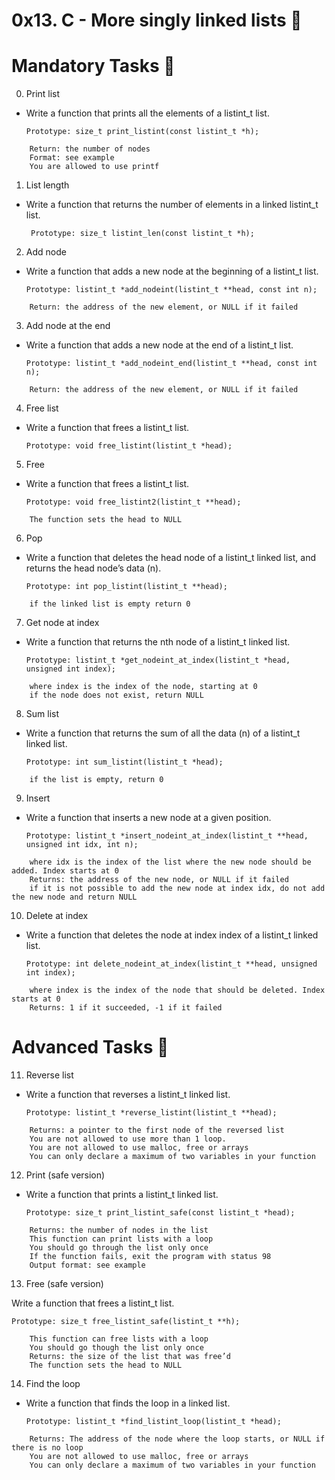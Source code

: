 # 0x13. C - More singly linked lists 📁


# Mandatory Tasks 📃


0. Print list

- Write a function that prints all the elements of a listint_t list.

   `Prototype: size_t print_listint(const listint_t *h);`

```
    Return: the number of nodes
    Format: see example
    You are allowed to use printf
```

1. List length

- Write a function that returns the number of elements in a linked listint_t list.

   ` Prototype: size_t listint_len(const listint_t *h);`

2. Add node

- Write a function that adds a new node at the beginning of a listint_t list.

   `Prototype: listint_t *add_nodeint(listint_t **head, const int n);`
    
```
    Return: the address of the new element, or NULL if it failed
```

3. Add node at the end

- Write a function that adds a new node at the end of a listint_t list.

   `Prototype: listint_t *add_nodeint_end(listint_t **head, const int n);`

```
    Return: the address of the new element, or NULL if it failed
```

4. Free list

- Write a function that frees a listint_t list.

   `Prototype: void free_listint(listint_t *head);`

5. Free

- Write a function that frees a listint_t list.

   `Prototype: void free_listint2(listint_t **head);`

```
    The function sets the head to NULL
```

6. Pop

- Write a function that deletes the head node of a listint_t linked list, and returns the head node’s data (n).

   `Prototype: int pop_listint(listint_t **head);`

```
    if the linked list is empty return 0
```

7. Get node at index

- Write a function that returns the nth node of a listint_t linked list.

   `Prototype: listint_t *get_nodeint_at_index(listint_t *head, unsigned int index);`

```
    where index is the index of the node, starting at 0
    if the node does not exist, return NULL
```

8. Sum list

- Write a function that returns the sum of all the data (n) of a listint_t linked list.

   `Prototype: int sum_listint(listint_t *head);`

```
    if the list is empty, return 0
```

9. Insert

- Write a function that inserts a new node at a given position.

   `Prototype: listint_t *insert_nodeint_at_index(listint_t **head, unsigned int idx, int n);`

```
    where idx is the index of the list where the new node should be added. Index starts at 0
    Returns: the address of the new node, or NULL if it failed
    if it is not possible to add the new node at index idx, do not add the new node and return NULL
```

10. Delete at index

- Write a function that deletes the node at index index of a listint_t linked list.

   `Prototype: int delete_nodeint_at_index(listint_t **head, unsigned int index);`

```
    where index is the index of the node that should be deleted. Index starts at 0
    Returns: 1 if it succeeded, -1 if it failed
```

# Advanced Tasks 📃


11. Reverse list

- Write a function that reverses a listint_t linked list.

   `Prototype: listint_t *reverse_listint(listint_t **head);`

```
    Returns: a pointer to the first node of the reversed list
    You are not allowed to use more than 1 loop.
    You are not allowed to use malloc, free or arrays
    You can only declare a maximum of two variables in your function
```

12. Print (safe version)

- Write a function that prints a listint_t linked list.

   `Prototype: size_t print_listint_safe(const listint_t *head);`
    
```    
    Returns: the number of nodes in the list
    This function can print lists with a loop
    You should go through the list only once
    If the function fails, exit the program with status 98
    Output format: see example
```

13. Free (safe version)

Write a function that frees a listint_t list.

   `Prototype: size_t free_listint_safe(listint_t **h);`
   
```    
    This function can free lists with a loop
    You should go though the list only once
    Returns: the size of the list that was free’d
    The function sets the head to NULL
```

14. Find the loop

- Write a function that finds the loop in a linked list.

   `Prototype: listint_t *find_listint_loop(listint_t *head);`
   
```    
    Returns: The address of the node where the loop starts, or NULL if there is no loop
    You are not allowed to use malloc, free or arrays
    You can only declare a maximum of two variables in your function
```
